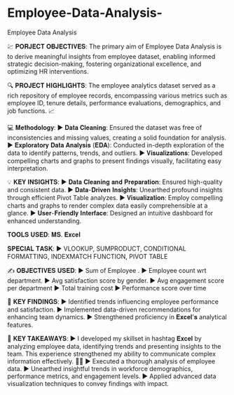 # Employee-Data-Analysis-
Employee Data Analysis 


💹 𝐏𝐎𝐑𝐉𝐄𝐂𝐓 𝐎𝐁𝐉𝐄𝐂𝐓𝐈𝐕𝐄𝐒:
The primary aim of Employee Data Analysis is to derive meaningful insights from employee dataset, enabling informed strategic decision-making, fostering organizational excellence, and optimizing HR interventions.

🔍 𝐏𝐑𝐎𝐉𝐄𝐂𝐓 𝐇𝐈𝐆𝐇𝐋𝐈𝐆𝐇𝐓𝐒:
The employee analytics dataset served as a rich repository of employee records, encompassing various metrics such as employee ID, tenure details, performance evaluations, demographics, and job functions. 📈

💻 𝐌𝐞𝐭𝐡𝐨𝐝𝐨𝐥𝐨𝐠𝐲:
▶ 𝐃𝐚𝐭𝐚 𝐂𝐥𝐞𝐚𝐧𝐢𝐧𝐠: Ensured the dataset was free of inconsistencies and missing values, creating a solid foundation for analysis.
▶ 𝐄𝐱𝐩𝐥𝐨𝐫𝐚𝐭𝐨𝐫𝐲 𝐃𝐚𝐭𝐚 𝐀𝐧𝐚𝐥𝐲𝐬𝐢𝐬 (𝐄𝐃𝐀): Conducted in-depth exploration of the data to identify patterns, trends, and outliers.
▶ 𝐕𝐢𝐬𝐮𝐚𝐥𝐢𝐳𝐚𝐭𝐢𝐨𝐧𝐬: Developed compelling charts and graphs to present findings visually, facilitating easy interpretation.


💡 𝐊𝐄𝐘 𝐈𝐍𝐒𝐈𝐆𝐇𝐓𝐒:
▶ 𝐃𝐚𝐭𝐚 𝐂𝐥𝐞𝐚𝐧𝐢𝐧𝐠 𝐚𝐧𝐝 𝐏𝐫𝐞𝐩𝐚𝐫𝐚𝐭𝐢𝐨𝐧: Ensured high-quality and consistent data.
▶ 𝐃𝐚𝐭𝐚-𝐃𝐫𝐢𝐯𝐞𝐧 𝐈𝐧𝐬𝐢𝐠𝐡𝐭𝐬: Unearthed profound insights through efficient Pivot Table analyzes.
▶ 𝐕𝐢𝐬𝐮𝐚𝐥𝐢𝐳𝐚𝐭𝐢𝐨𝐧: Employ compelling charts and graphs to render complex data easily comprehensible at a glance.
▶ 𝐔𝐬𝐞𝐫-𝐅𝐫𝐢𝐞𝐧𝐝𝐥𝐲 𝐈𝐧𝐭𝐞𝐫𝐟𝐚𝐜𝐞: Designed an intuitive dashboard for enhanced understanding.

𝐓𝐎𝐎𝐋𝐒 𝐔𝐒𝐄𝐃: 𝐌𝐒. 𝐄𝐱𝐜𝐞𝐥

𝐒𝐏𝐄𝐂𝐈𝐀𝐋 𝐓𝐀𝐒𝐊:
▶ VLOOKUP, SUMPRODUCT, CONDITIONAL FORMATTING, INDEXMATCH FUNCTION, PIVOT TABLE

✍ 𝐎𝐁𝐉𝐄𝐂𝐓𝐈𝐕𝐄𝐒 𝐔𝐒𝐄𝐃:
▶ Sum of Employee .
▶ Employee count wrt department.
▶ Avg satisfaction score by gender.
▶ Avg engagement score per department
▶ Total training cost
▶ Performance score over time

🔑 𝐊𝐄𝐘 𝐅𝐈𝐍𝐃𝐈𝐍𝐆𝐒:
▶ Identified trends influencing employee performance and satisfaction.
▶ Implemented data-driven recommendations for enhancing team dynamics.
▶ Strengthened proficiency in 𝐄𝐱𝐜𝐞𝐥'𝐬 analytical features.

📝 𝐊𝐄𝐘 𝐓𝐀𝐊𝐄𝐀𝐖𝐀𝐘𝐒:
▶ I developed my skillset in hashtag 𝐄𝐱𝐜𝐞𝐥 by analyzing employee data, identifying trends and presenting insights to the team. This experience strengthened my ability to communicate complex information effectively. 🤜🤛
▶ Executed a thorough analysis of employee data.
▶ Unearthed insightful trends in workforce demographics, performance metrics, and engagement levels.
▶ Applied advanced data visualization techniques to convey findings with impact.
















